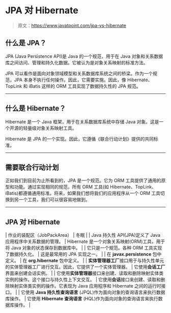 # JPA 对 Hibernate

> 原文：<https://www.javatpoint.com/jpa-vs-hibernate>

## 什么是 JPA？

JPA (Java Persistence API)是 Java 的一个规范，用于在 Java 对象和关系数据库之间访问、管理和持久化数据。它被认为是对象关系映射的标准方法。

JPA 可以看作是面向对象领域模型和关系数据库系统之间的桥梁。作为一个规范，JPA 本身不执行任何操作。因此，它需要实施。因此，像 Hibernate、TopLink 和 iBatis 这样的 ORM 工具实现了数据持久性的 JPA 规范。

* * *

## 什么是 Hibernate？

Hibernate 是一个 Java 框架，用于在关系数据库系统中存储 Java 对象。这是一个开源的轻量级对象关系映射工具。

Hibernate 是 JPA 的一个实现。因此，它遵循《联合行动计划》提供的共同标准。

* * *

## 需要联合行动计划

正如我们到目前为止所看到的，JPA 是一个规范。它为 ORM 工具提供了通用的原型和功能。通过实现相同的规范，所有 ORM 工具(如 Hibernate、TopLink、iBatis)都遵循通用标准。将来，如果我们想将我们的应用程序从一个 ORM 工具切换到另一个工具，我们可以很容易地做到。

* * *

## JPA 对 Hibernate

| 作业的装配区（JobPackArea） | 冬眠 |
| Java 持久性 API(JPA)定义了 Java 应用程序中关系数据的管理。 | Hibernate 是一个对象关系映射(ORM)工具，用于将 Java 对象的状态保存到数据库中。 |
| 它只是一个规范。各种 ORM 工具实现了数据持久化。 | 这是最常用的 JPA 实现之一。 |
| 在 **javax.persistence** 包中定义。 | 在 **org.hibernate** 包中定义。 |
| **实体管理器工厂**接口用于与持久性单元的实体管理器工厂进行交互。因此，它提供了一个实体管理器。 | 它使用**会话工厂**界面来创建会话实例。 |
| 它使用**实体管理器**接口来创建、读取和删除映射实体类实例的操作。这个接口与持久性上下文交互。 | 它使用**会话**接口来创建、读取和删除映射实体类实例的操作。它表现为 Java 应用程序和 Hibernate 之间的运行时接口。 |
| 它使用 **Java 持久性查询语言** (JPQL)作为面向对象的查询语言来执行数据库操作。 | 它使用 **Hibernate 查询语言** (HQL)作为面向对象的查询语言来执行数据库操作。 |